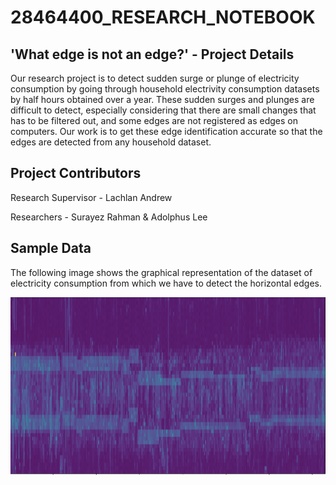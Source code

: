 # 28464400_RESEARCH_NOTEBOOK

## 'What edge is not an edge?' - Project Details
Our research project is to detect sudden surge or plunge of electricity consumption by going through household electrivity consumption datasets by half hours obtained over a year. These sudden surges and plunges are difficult to detect, especially considering that there are small changes that has to be filtered out, and some edges are not registered as edges on computers. Our work is to get these edge identification accurate so that the edges are detected from any household dataset.

## Project Contributors

Research Supervisor - Lachlan Andrew

Researchers - Surayez Rahman & Adolphus Lee


## Sample Data
The following image shows the graphical representation of the dataset of electricity consumption from which we have to detect the horizontal edges.

![Default Image](/images/default_test_image.png)

